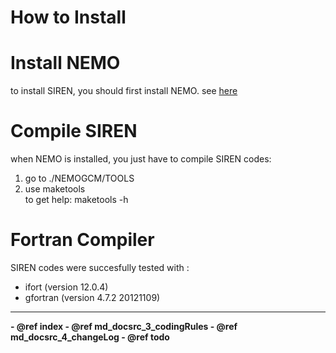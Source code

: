 # How to Install

# Install NEMO
to install SIREN, you should first install NEMO.
see [here](http://www.nemo-ocean.eu/Using-NEMO/User-Guides/Basics/NEMO-Quick-Start-Guide)

# Compile SIREN
when NEMO is installed, you just have to compile SIREN codes:
1. go to ./NEMOGCM/TOOLS
2. use maketools <br/>
   to get help: maketools -h 

# Fortran Compiler
   SIREN codes were succesfully tested with :
   - ifort (version 12.0.4)
   - gfortran (version 4.7.2 20121109)
<!--   - pgf95 (version 13.9-0) -->

 <HR>
   <b>
   - @ref index
   - @ref md_docsrc_3_codingRules
   - @ref md_docsrc_4_changeLog
   - @ref todo
   </b>
